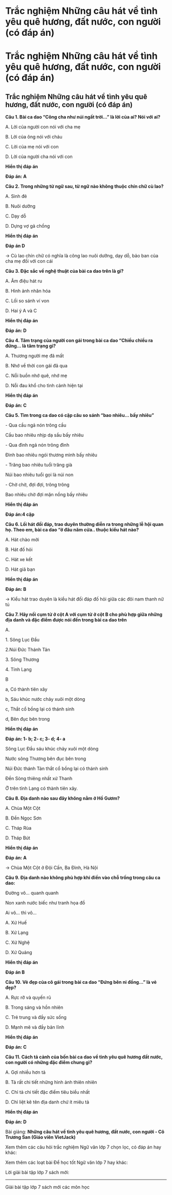# Trắc nghiệm Những câu hát về tình yêu quê hương, đất nước, con người (có đáp án)

# Trắc nghiệm Những câu hát về tình yêu quê hương, đất nước, con người (có đáp án)

## Trắc nghiệm Những câu hát về tình yêu quê hương, đất nước, con người (có đáp án)

**Câu 1. Bài ca dao “Công cha như núi ngất trời…” là lời của ai? Nói với ai?**

A. Lời của người con nói với cha mẹ

B. Lời của ông nói với cháu

C. Lời của mẹ nói với con

D. Lời của người cha nói với con

**Hiển thị đáp án**

**Đáp án: A**

**Câu 2. Trong những từ ngữ sau, từ ngữ nào không thuộc chín chữ cù lao?**

A. Sinh đẻ

B. Nuôi dưỡng

C. Dạy dỗ

D. Dựng vợ gả chồng

**Hiển thị đáp án**

**Đáp án D**

→ Cù lao chín chữ có nghĩa là công lao nuôi dưỡng, dạy dỗ, bảo ban của cha mẹ đối với con cái

**Câu 3. Đặc sắc về nghệ thuật của bài ca dao trên là gì?**

A. Âm điệu hát ru

B. Hình ảnh nhân hóa

C. Lối so sánh ví von

D. Hai ý A và C

**Hiển thị đáp án**

**Đáp án: D**

**Câu 4. Tâm trạng của người con gái trong bài ca dao “Chiều chiều ra đứng… là tâm trạng gì?**

A. Thương người mẹ đã mất

B. Nhớ về thời con gái đã qua

C. Nỗi buồn nhớ quê, nhớ mẹ

D. Nỗi đau khổ cho tình cảnh hiện tại

**Hiển thị đáp án**

**Đáp án: C**

**Câu 5. Tìm trong ca dao có cặp câu so sánh “bao nhiêu… bấy nhiêu”**

\- Qua cầu ngả nón trông cầu

Cầu bao nhiêu nhịp dạ sầu bấy nhiêu

\- Qua đình ngả nón trông đình

Đình bao nhiêu ngói thương mình bấy nhiêu

\- Trăng bao nhiêu tuổi trăng già

Núi bao nhiêu tuổi gọi là núi non

\- Chờ chờ, đợi đợi, trông trông

Bao nhiêu chờ đợi mặn nồng bấy nhiêu

**Hiển thị đáp án**

**Đáp án:4 cặp**

**Câu 6. Lối hát đối đáp, trao duyên thường diễn ra trong những lễ hội quan họ. Theo em, bài ca dao “ở đâu năm cửa.. thuộc kiểu hát nào?**

A. Hát chào mời

B. Hát đố hỏi

C. Hát xe kết

D. Hát giã bạn

**Hiển thị đáp án**

**Đáp án: B**

→ Kiểu hát trao duyên là kiểu hát đối đáp đố hỏi giữa các đôi nam thanh nữ tú

**Câu 7. Hãy nối cụm từ ở cột A với cụm từ ở cột B cho phù hợp giữa những địa danh và đặc điểm được nói đến trong bài ca dao trên**

A. 

1\. Sông Lục Đầu

2.Núi Đức Thánh Tản

3\. Sông Thương

4\. Tỉnh Lạng

B

a, Có thành tiên xây

b, Sáu khúc nước chảy xuôi một dòng

c, Thắt cổ bồng lại có thánh sinh

d, Bên đục bên trong

**Hiển thị đáp án**

**Đáp án: 1- b; 2- c; 3- d; 4- a**

Sông Lục Đầu sáu khúc chảy xuôi một dòng

Nước sông Thương bên đục bên trong

Núi Đức thánh Tản thắt cổ bồng lại có thánh sinh

Đền Sòng thiêng nhất xứ Thanh

Ở trên tỉnh Lạng có thành tiên xây.

**Câu 8. Địa danh nào sau đây không nằm ở Hồ Gươm?**

A. Chùa Một Cột

B. Đền Ngọc Sơn

C. Tháp Rùa

D. Tháp Bút

**Hiển thị đáp án**

**Đáp án: A**

→ Chùa Một Cột ở Đội Cấn, Ba Đình, Hà Nội

**Câu 9. Địa danh nào không phù hợp khi điền vào chỗ trống trong câu ca dao:**

Đường vô… quanh quanh

Non xanh nước biếc như tranh họa đồ

Ai vô… thì vô…

A. Xứ Huế

B. Xứ Lạng

C. Xứ Nghệ

D. Xứ Quảng

**Hiển thị đáp án**

**Đáp án B**

**Câu 10. Vẻ đẹp của cô gái trong bài ca dao “Đứng bên ni đồng…” là vẻ đẹp?**

A. Rực rỡ và quyến rũ

B. Trong sáng và hồn nhiên

C. Trẻ trung và đầy sức sống

D. Mạnh mẽ và đầy bản lĩnh

**Hiển thị đáp án**

**Đáp án: C**

**Câu 11. Cách tả cảnh của bốn bài ca dao về tình yêu quê hương đất nước, con người có những đặc điểm chung gì?**

A. Gợi nhiều hơn tả

B. Tả rất chi tiết những hình ảnh thiên nhiên

C. Chỉ tả chi tiết đặc điểm tiêu biểu nhất

D. Chỉ liệt kê tên địa danh chứ ít miêu tả

**Hiển thị đáp án**

**Đáp án: D**

Bài giảng: **Những câu hát về tình yêu quê hương, đất nước, con người - Cô Trương San (Giáo viên VietJack)**

Xem thêm các câu hỏi trắc nghiệm Ngữ văn lớp 7 chọn lọc, có đáp án hay khác:

Xem thêm các loạt bài Để học tốt Ngữ văn lớp 7 hay khác:

Lời giải bài tập lớp 7 sách mới:

* * *

Giải bài tập lớp 7 sách mới các môn học
